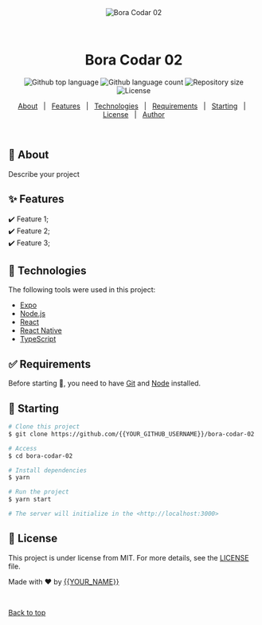 <div align="center" id="top"> 
  <img src="./.github/app.gif" alt="Bora Codar 02" />

  &#xa0;

  <!-- <a href="https://boracodar02.netlify.app">Demo</a> -->
</div>

<h1 align="center">Bora Codar 02</h1>

<p align="center">
  <img alt="Github top language" src="https://img.shields.io/github/languages/top/{{YOUR_GITHUB_USERNAME}}/bora-codar-02?color=56BEB8">

  <img alt="Github language count" src="https://img.shields.io/github/languages/count/{{YOUR_GITHUB_USERNAME}}/bora-codar-02?color=56BEB8">

  <img alt="Repository size" src="https://img.shields.io/github/repo-size/{{YOUR_GITHUB_USERNAME}}/bora-codar-02?color=56BEB8">

  <img alt="License" src="https://img.shields.io/github/license/{{YOUR_GITHUB_USERNAME}}/bora-codar-02?color=56BEB8">

  <!-- <img alt="Github issues" src="https://img.shields.io/github/issues/{{YOUR_GITHUB_USERNAME}}/bora-codar-02?color=56BEB8" /> -->

  <!-- <img alt="Github forks" src="https://img.shields.io/github/forks/{{YOUR_GITHUB_USERNAME}}/bora-codar-02?color=56BEB8" /> -->

  <!-- <img alt="Github stars" src="https://img.shields.io/github/stars/{{YOUR_GITHUB_USERNAME}}/bora-codar-02?color=56BEB8" /> -->
</p>

<!-- Status -->

<!-- <h4 align="center"> 
	🚧  Bora Codar 02 🚀 Under construction...  🚧
</h4> 

<hr> -->

<p align="center">
  <a href="#dart-about">About</a> &#xa0; | &#xa0; 
  <a href="#sparkles-features">Features</a> &#xa0; | &#xa0;
  <a href="#rocket-technologies">Technologies</a> &#xa0; | &#xa0;
  <a href="#white_check_mark-requirements">Requirements</a> &#xa0; | &#xa0;
  <a href="#checkered_flag-starting">Starting</a> &#xa0; | &#xa0;
  <a href="#memo-license">License</a> &#xa0; | &#xa0;
  <a href="https://github.com/{{YOUR_GITHUB_USERNAME}}" target="_blank">Author</a>
</p>

<br>

## :dart: About ##

Describe your project

## :sparkles: Features ##

:heavy_check_mark: Feature 1;\
:heavy_check_mark: Feature 2;\
:heavy_check_mark: Feature 3;

## :rocket: Technologies ##

The following tools were used in this project:

- [Expo](https://expo.io/)
- [Node.js](https://nodejs.org/en/)
- [React](https://pt-br.reactjs.org/)
- [React Native](https://reactnative.dev/)
- [TypeScript](https://www.typescriptlang.org/)

## :white_check_mark: Requirements ##

Before starting :checkered_flag:, you need to have [Git](https://git-scm.com) and [Node](https://nodejs.org/en/) installed.

## :checkered_flag: Starting ##

```bash
# Clone this project
$ git clone https://github.com/{{YOUR_GITHUB_USERNAME}}/bora-codar-02

# Access
$ cd bora-codar-02

# Install dependencies
$ yarn

# Run the project
$ yarn start

# The server will initialize in the <http://localhost:3000>
```

## :memo: License ##

This project is under license from MIT. For more details, see the [LICENSE](LICENSE.md) file.


Made with :heart: by <a href="https://github.com/{{YOUR_GITHUB_USERNAME}}" target="_blank">{{YOUR_NAME}}</a>

&#xa0;

<a href="#top">Back to top</a>
